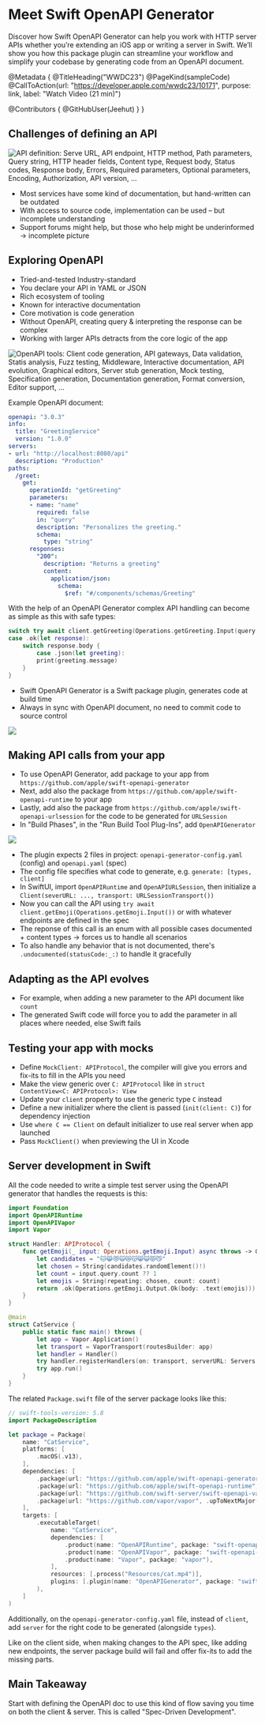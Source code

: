 # Meet Swift OpenAPI Generator

Discover how Swift OpenAPI Generator can help you work with HTTP server APIs whether you’re extending an iOS app or writing a server in Swift. We’ll show you how this package plugin can streamline your workflow and simplify your codebase by generating code from an OpenAPI document.

@Metadata {
   @TitleHeading("WWDC23")
   @PageKind(sampleCode)
   @CallToAction(url: "https://developer.apple.com/wwdc23/10171", purpose: link, label: "Watch Video (21 min)")

   @Contributors {
      @GitHubUser(Jeehut)
   }
}



## Challenges of defining an API

![API definition: Serve URL, API endpoint, HTTP method, Path parameters, Query string, HTTP header fields, Content type, Request body, Status codes, Response body, Errors, Required parameters, Optional parameters, Encoding, Authorization, API version, ...][api-definition-challenges]

[api-definition-challenges]: api-definition-challenges.png

- Most services have some kind of documentation, but hand-written can be outdated
- With access to source code, implementation can be used – but incomplete understanding
- Support forums might help, but those who help might be underinformed
-> incomplete picture

## Exploring OpenAPI

- Tried-and-tested Industry-standard 
- You declare your API in YAML or JSON
- Rich ecosystem of tooling
- Known for interactive documentation
- Core motivation is code generation
- Without OpenAPI, creating query & interpreting the response can be complex
- Working with larger APIs detracts from the core logic of the app

![OpenAPI tools: Client code generation, API gateways, Data validation, Statis analysis, Fuzz testing, Middleware, Interactive documentation, API evolution, Graphical editors, Server stub generation, Mock testing, Specification generation, Documentation generation, Format conversion, Editor support, ...][openapi-tools]

[openapi-tools]: openapi-tools.png

Example OpenAPI document:

```yaml
openapi: "3.0.3"
info:
  title: "GreetingService"
  version: "1.0.0"
servers:
- url: "http://localhost:8080/api"
  description: "Production"
paths:
  /greet:
    get:
      operationId: "getGreeting"
      parameters:
      - name: "name"
        required: false
        in: "query"
        description: "Personalizes the greeting."
        schema:
          type: "string"
      responses:
        "200":
          description: "Returns a greeting"
          content:
            application/json:
              schema:
                $ref: "#/components/schemas/Greeting" 
```

With the help of an OpenAPI Generator complex API handling can become as simple as this with safe types:

```Swift
switch try await client.getGreeting(Operations.getGreeting.Input(query: Operations.getGreeting.Input.Query(name: "Jane"))) {
case .ok(let response):
	switch response.body {
		case .json(let greeting):
		print(greeting.message)
	}
}
```

- Swift OpenAPI Generator is a Swift package plugin, generates code at build time
- Always in sync with OpenAPI document, no need to commit code to source control

![][code-generation]

[code-generation]: code-generation.png

## Making API calls from your app

- To use OpenAPI Generator, add package to your app from `https://github.com/apple/swift-openapi-generator`
- Next, add also the package from `https://github.com/apple/swift-openapi-runtime` to your app
- Lastly, add also the package from `https://github.com/apple/swift-openapi-urlsession` for the code to be generated for `URLSession`
- In "Build Phases", in the "Run Build Tool Plug-Ins", add `OpenAPIGenerator`

![][build-tool-plugins]

[build-tool-plugins]: build-tool-plugins.png

- The plugin expects 2 files in project: `openapi-generator-config.yaml` (config) and `openapi.yaml` (spec)
- The config file specifies what code to generate, e.g. `generate: [types, client]`
- In SwiftUI, import `OpenAPIRuntime` and `OpenAPIURLSession`, then initialize a `Client(severURL: ..., transport: URLSessionTransport())`
- Now you can call the API using `try await client.getEmoji(Operations.getEmoji.Input())` or with whatever endpoints are defined in the spec
- The reponse of this call is an enum with all possible cases documented + content types -> forces us to handle all scenarios
- To also handle any behavior that is not documented, there's `.undocumented(statusCode:_:)` to handle it gracefully


## Adapting as the API evolves

- For example, when adding a new parameter to the API document like `count`
- The generated Swift code will force you to add the parameter in all places where needed, else Swift fails


## Testing your app with mocks

- Define `MockClient: APIProtocol`, the compiler will give you errors and fix-its to fill in the APIs you need
- Make the view generic over `C: APIProtocol` like in `struct ContentView<C: APIProtocol>: View`
- Update your `client` property to use the generic type `C` instead
- Define a new initializer where the client is passed (`init(client: C)`) for dependency injection
- Use `where C == Client` on default initializer to use real server when app launched
- Pass `MockClient()` when previewing the UI in Xcode

## Server development in Swift

All the code needed to write a simple test server using the OpenAPI generator that handles the requests is this:

```Swift
import Foundation
import OpenAPIRuntime
import OpenAPIVapor
import Vapor

struct Handler: APIProtocol {
    func getEmoji(_ input: Operations.getEmoji.Input) async throws -> Operations.getEmoji.Output {
        let candidates = "🐱😹😻🙀😿😽😸😺😾😼"
        let chosen = String(candidates.randomElement()!)
        let count = input.query.count ?? 1
        let emojis = String(repeating: chosen, count: count)
        return .ok(Operations.getEmoji.Output.Ok(body: .text(emojis)))
    }
}

@main
struct CatService {
    public static func main() throws {
        let app = Vapor.Application()
        let transport = VaporTransport(routesBuilder: app)
        let handler = Handler()
        try handler.registerHandlers(on: transport, serverURL: Servers.server1())
        try app.run()
    }
}
```

The related `Package.swift` file of the server package looks like this:

```Swift
// swift-tools-version: 5.8
import PackageDescription

let package = Package(
    name: "CatService",
    platforms: [
        .macOS(.v13),
    ],
    dependencies: [
        .package(url: "https://github.com/apple/swift-openapi-generator", .upToNextMinor(from: "0.1.0")),
        .package(url: "https://github.com/apple/swift-openapi-runtime", .upToNextMinor(from: "0.1.0")),
        .package(url: "https://github.com/swift-server/swift-openapi-vapor", .upToNextMinor(from: "0.1.0")),
        .package(url: "https://github.com/vapor/vapor", .upToNextMajor(from: "4.69.2")),
    ],
    targets: [
        .executableTarget(
            name: "CatService",
            dependencies: [
                .product(name: "OpenAPIRuntime", package: "swift-openapi-runtime"),
                .product(name: "OpenAPIVapor", package: "swift-openapi-vapor"),
                .product(name: "Vapor", package: "vapor"),
            ],
            resources: [.process("Resources/cat.mp4")],
            plugins: [.plugin(name: "OpenAPIGenerator", package: "swift-openapi-generator")]
        ),
    ]
)
```

Additionally, on the `openapi-generator-config.yaml` file, instead of `client`, add `server` for the right code to be generated (alongside `types`).

Like on the client side, when making changes to the API spec, like adding new endpoints, the server package build will fail and offer fix-its to add the missing parts.

## Main Takeaway

Start with defining the OpenAPI doc to use this kind of flow saving you time on both the client & server. This is called "Spec-Driven Development".
